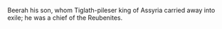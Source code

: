 Beerah his son, whom Tiglath-pileser king of Assyria carried away into exile; he was a chief of the Reubenites.
